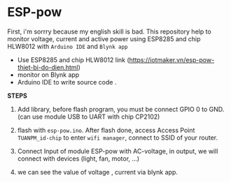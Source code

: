 # ESP-pow

First, i'm sorrry because my english skill is bad. This repository help to monitor voltage, current and active power using ESP8285 and chip HLW8012 with ``Arduino IDE`` and ``Blynk app``

- Use ESP8285 and chip HLW8012 link (https://iotmaker.vn/esp-pow-thiet-bi-do-dien.html)
- monitor on Blynk app 
- Arduino IDE to write source code .

**STEPS**

1. Add library, before flash program, you must be connect GPIO 0 to GND. (can use module USB to UART with chip CP2102)

2. flash with ``esp-pow.ino``. After flash done, access Access Point ``TUANPM_id-chip`` to enter ``wifi manager``, connect to SSID of your router.

3. Connect Input of module ESP-pow with AC-voltage, in output, we will connect with devices (light, fan, motor, ...)

4. we can see the value of voltage , current via blynk app. 



 
